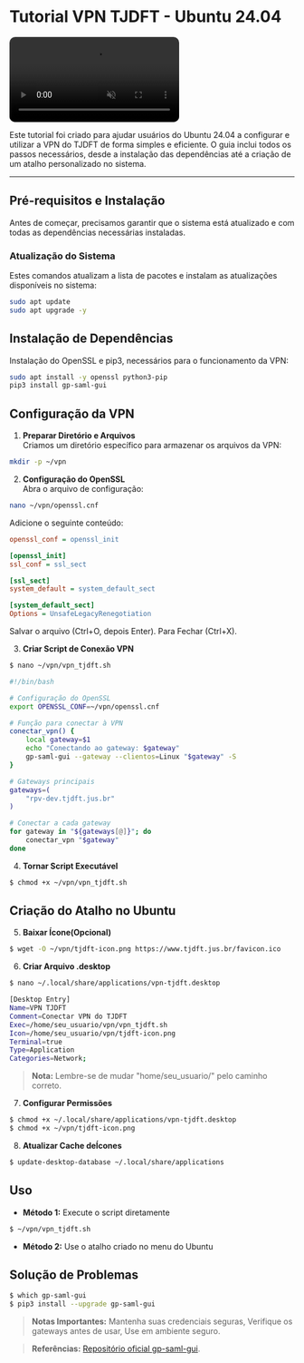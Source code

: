 # Tutorial VPN TJDFT - Ubuntu 24.04

<video src="vpn_tjdft.webm" autoplay loop muted playsinline style="max-width: 100%; border-radius: 10px;">
  Seu navegador não suporta vídeos em HTML5. Você pode [baixar o vídeo aqui](vpn_tjdft.webm).
</video>

Este tutorial foi criado para ajudar usuários do Ubuntu 24.04 a configurar e utilizar a VPN do TJDFT de forma simples e eficiente. O guia inclui todos os passos necessários, desde a instalação das dependências até a criação de um atalho personalizado no sistema.

---

## Pré-requisitos e Instalação

Antes de começar, precisamos garantir que o sistema está atualizado e com todas as dependências necessárias instaladas.

### Atualização do Sistema

Estes comandos atualizam a lista de pacotes e instalam as atualizações disponíveis no sistema:

```bash
sudo apt update
sudo apt upgrade -y
```

## Instalação de Dependências

Instalação do OpenSSL e pip3, necessários para o funcionamento da VPN:

```bash
sudo apt install -y openssl python3-pip
pip3 install gp-saml-gui
```

## Configuração da VPN

1. **Preparar Diretório e Arquivos**  
Criamos um diretório específico para armazenar os arquivos da VPN: 

```bash
mkdir -p ~/vpn
```

2. **Configuração do OpenSSL**  
Abra o arquivo de configuração:

```bash
nano ~/vpn/openssl.cnf
```

Adicione o seguinte conteúdo:

```ini
openssl_conf = openssl_init

[openssl_init]
ssl_conf = ssl_sect

[ssl_sect]
system_default = system_default_sect

[system_default_sect]
Options = UnsafeLegacyRenegotiation

```

Salvar o arquivo (Ctrl+O, depois Enter). Para Fechar (Ctrl+X). 

3. **Criar Script de Conexão VPN**  

```bash
$ nano ~/vpn/vpn_tjdft.sh
```

```bash
#!/bin/bash

# Configuração do OpenSSL
export OPENSSL_CONF=~/vpn/openssl.cnf

# Função para conectar à VPN
conectar_vpn() {
    local gateway=$1
    echo "Conectando ao gateway: $gateway"
    gp-saml-gui --gateway --clientos=Linux "$gateway" -S
}

# Gateways principais
gateways=(
    "rpv-dev.tjdft.jus.br"
)

# Conectar a cada gateway
for gateway in "${gateways[@]}"; do
    conectar_vpn "$gateway"
done
```

4. **Tornar Script Executável**  

```bash
$ chmod +x ~/vpn/vpn_tjdft.sh
```

## Criação do Atalho no Ubuntu

5. **Baixar Ícone(Opcional)**

```bash
$ wget -O ~/vpn/tjdft-icon.png https://www.tjdft.jus.br/favicon.ico
```

6. **Criar Arquivo .desktop**

```bash
$ nano ~/.local/share/applications/vpn-tjdft.desktop
```

```bash
[Desktop Entry]
Name=VPN TJDFT
Comment=Conectar VPN do TJDFT
Exec=/home/seu_usuario/vpn/vpn_tjdft.sh
Icon=/home/seu_usuario/vpn/tjdft-icon.png
Terminal=true
Type=Application
Categories=Network;
```
> **Nota:** Lembre-se de mudar "home/seu_usuario/" pelo caminho correto. 

7. **Configurar Permissões**

```bash
$ chmod +x ~/.local/share/applications/vpn-tjdft.desktop
$ chmod +x ~/vpn/tjdft-icon.png
```

8. **Atualizar Cache deÍcones**

```bash
$ update-desktop-database ~/.local/share/applications
```

## Uso

- **Método 1:** Execute o script diretamente

```bash
$ ~/vpn/vpn_tjdft.sh
```

- **Método 2:** Use o atalho criado no menu do Ubuntu 

## Solução de Problemas

```bash
$ which gp-saml-gui
$ pip3 install --upgrade gp-saml-gui
```

> **Notas Importantes:** Mantenha suas credenciais seguras, Verifique os gateways antes de usar, Use em ambiente seguro.

> **Referências:** [Repositório oficial gp-saml-gui](https://github.com/dlenski/gp-saml-gui).